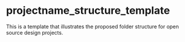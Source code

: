 # projectname_structure_template
This is a template that illustrates the proposed folder structure for open source design projects.
